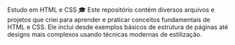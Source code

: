 Estudo em HTML e CSS 🎓
Este repositório contém diversos arquivos e projetos que criei para aprender e praticar conceitos fundamentais de HTML e CSS.
Ele inclui desde exemplos básicos de estrutura de páginas até designs mais complexos usando técnicas modernas de estilização.
